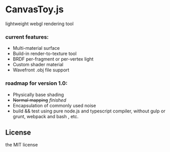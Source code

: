 # CanvasToy.js
lightweight webgl rendering tool

### current features:

-   Multi-material surface
-   Build-in render-to-texture tool
-   BRDF per-fragment or per-vertex light
-   Custom shader material
-   Wavefront .obj file support

### roadmap for version 1.0:

-   Physically base shading
-   ~~Normal mapping~~  *finished*
-   Encapsulation of commonly used noise
-   build && test using pure node.js and typescript compiler, without gulp or grunt, webpack and bash , etc.



##  License

the MIT license

